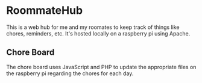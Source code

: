 # RoommateHub
This is a web hub for me and my roomates to keep track of things like chores, reminders, etc. It's hosted locally on a raspberry pi using Apache.

## Chore Board
The chore board uses JavaScript and PHP to update the appropriate files on the raspberry pi regarding the chores for each day.
